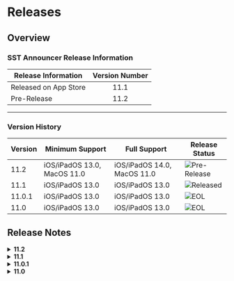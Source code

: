 #  Releases
## Overview
### SST Announcer Release Information
| Release Information    | Version Number |
|------------------------|:--------------:|
| Released on App Store  | 11.1           |
| Pre-Release            | 11.2           |

---

### Version History
| Version | Minimum Support             | Full Support                | Release Status                                                                 |
|---------|-----------------------------|-----------------------------|--------------------------------------------------------------------------------|
|11.2     |iOS/iPadOS 13.0, MacOS 11.0  |iOS/iPadOS 14.0, MacOS 11.0  |![Pre-Release](https://img.shields.io/badge/Pre--Release-yellow.svg?style=flat) |
|11.1     |iOS/iPadOS 13.0              |iOS/iPadOS 13.0              |![Released](https://img.shields.io/badge/Released-blue.svg?style=flat)          |
|11.0.1   |iOS/iPadOS 13.0              |iOS/iPadOS 13.0              |![EOL](https://img.shields.io/badge/End--Of--Life-critical.svg?style=flat)      |
|11.0     |iOS/iPadOS 13.0              |iOS/iPadOS 13.0              |![EOL](https://img.shields.io/badge/End--Of--Life-critical.svg?style=flat)      |

## Release Notes
<details>
<summary><strong>11.2 </strong></summary>

<details>
<summary><strong>Beta 1</strong></summary>

- Xcode and iOS Beta 3 does not support WidgetKit yet.

### Known Issues
#### Investigating
- When setting timetable, it always defaults to S4-07 [MacOS, iOS, iPadOS]

#### Resolved Issues
- Back button shows and disappears non-stop when resizing window [MacOS]
- Back button is now properly hidden [iOS]

</details>

![Pre-Release](https://img.shields.io/badge/Pre--Release-yellow.svg?style=flat)
### Bug Fixes
- Fixed encoding errors which caused inverted commas and other symbols to be encoded as a bunch of strange symbols
- Fixed bug which caused app to crash when saving images from posts

---

### New Features
#### Announcer Timetables*
- Check your timetables from a iOS 14 widget
- Set it up by pressing the table button in the corner and type your class
- This feature uses on-device intelligence to generate a timetable.
- Generating Timetables takes about 5 minutes.
	- Please do not turn off the device while the app is generating.
	- The app will display logs based on what it is doing.

#### Contextual menu previewing support
- Added contextual menu to areas such as Filters and more
- 3D Touch, Right Click or Long Press on filters, links and more to copy or open it

#### Links and Labels section
- It will automatically hide when scrolling down. This provides more space for content.
- It will show up again when you scroll up to top

#### Error Handling 
- If there is an error when opening the post, it will now ask if you want to close the post
- Posts that require Javascript, or on MacOS, posts with images, may throw errors

#### Drag and Drop
- Drag posts, links and fliters around to share them
- Works best on iPadOS and MacOS

#### Hard to Read?
- Added a Hard to Read? button when viewing posts with dark mode

#### Feedback Reporting
- Any suggestions on how we can improve SST Announcer? Any crashes or unexpected behaviours you experienced? 
- Use the Feedback Reporting tool in SST Announcer to report an issue. 
- When reporting issues, please provide instructions on how to recreate it so we can look into the issue.

---

### iPadOS & MacOS support*
#### Redesigned 
- Takes full advantage of the screen size with a new split-screen design

#### [iPadOS/MacOS] Pointer/Cursor Support
- New animations when hovering over buttons and more
- Secondary/Right Click support

#### [iPadOS/MacOS] Keyboard Shortcuts
- Navigate posts with up and down arrow keys
- Use ⌘F to search for posts
- Find all the keyboard shortcuts in Announcer settings or by holding down ⌘ on iPad

#### [MacOS] Touch Bar support*
- Announcer now supports Touch Bar
- Use it to pin, share and navigate around posts

*Requires iOS 14, iPadOS 14 or MacOS Big Sur

**Requires iOS 13.4, iPadOS 13.4 or MacOS Big Sur
</details>

<details>
<summary><strong>11.1</strong></summary>    

![Released](https://img.shields.io/badge/Released-blue.svg?style=flat)
### Bug Fixes
- Fixed the bug which caused the labels on posts to be hidden

### New Features
#### Spotlight search support
- Search and preview announcements using spotlight search
- Tap on the search result to open it up in SST Announcer

</details>

<details>
<summary><strong>11.0.1</strong></summary>

![EOL](https://img.shields.io/badge/End--Of--Life-critical.svg?style=flat)
### Bug fixes
- Fixed bug where certain notifications would not be sent to the user
- Fixed bug where the content of the post would not show up on the notification
- Fixed bug which caused certain links to result in an error 404 screen. Now, those links just redirect to the Students Blog.

### New Features
#### Improved Links and Labels 
- Dynamically shows and hides when switching device orientation to optimise for space
</details>

<details>
<summary><strong>11.0</strong></summary>

![EOL](https://img.shields.io/badge/End--Of--Life-critical.svg?style=flat)
### New Features
#### Dark mode*
- Announcer now has dark mode! Experience dark mode on Announcer by turning it on in Settings app > Display & Brightness > select Dark

#### Peek & Pop
- Easily preview announcements and access quick actions such as Pin and Share

#### Haptic Feedback**
- We have added haptic feedback for certain actions and interactions within the app

#### Filter Posts with Labels
- Find posts using Labels! From Announcer, tap on the filter button and select which label you would like to use. 
- You can also type “[Label Name]” into the search field for example, “[10th Anniversary]”.

#### Sharing Posts
- Previously, sharing a post meant sharing an entire chunk of text. Now, the app shares the Students’ Blog link.

#### Notifications
- Notifications have been fixed. You can now get push notifications for every new announcement.

#### User Experience improvements
- Scroll up to easily select the items at the top of the screen. No need to stretch to reach the buttons.

#### Accessibility improvements
- Made it easier to increase your text size by pinching and zooming. Previously, it required a double-tap.

#### Colours
- We switched from a Red theme to a Blue one to better match the app.

#### Links
- There is now a dedicated links section at the bottom of the post for you to select a link easily

*feature is only available on iOS 13.0 or later

**feature requires compatible device
</details>
